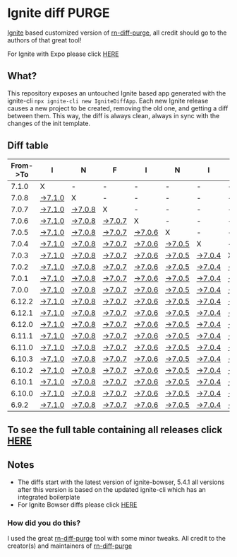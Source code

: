 # Ignite diff PURGE

[Ignite](https://github.com/infinitered/ignite) based customized version of [rn-diff-purge](https://github.com/react-native-community/rn-diff-purge/), all credit should go to the authors of that great tool!

For Ignite with Expo please click [HERE](https://github.com/nirre7/ignite-expo-diff-purge)

## What?

This repository exposes an untouched Ignite based app generated with the ignite-cli
`npx ignite-cli new IgniteDiffApp`. Each new Ignite release causes a new project to be created, removing the old one, and getting a diff between them. This way, the diff is always clean, always in sync with the changes of the init template.

## Diff table

| From->To | I                                                                                            | N                                                                                            | F                                                                                            | I                                                                                            | N                                                                                            | I                                                                                            | T                                                                                            | E                                                                                            |                                                                                              | R                                                                                            | E                                                                                              | D                                                                                              |                                                                                                |                                                                                                |                                                                                                |                                                                                                |                                                                                                |                                                                                                |                                                                                               |     |
| -------- | -------------------------------------------------------------------------------------------- | -------------------------------------------------------------------------------------------- | -------------------------------------------------------------------------------------------- | -------------------------------------------------------------------------------------------- | -------------------------------------------------------------------------------------------- | -------------------------------------------------------------------------------------------- | -------------------------------------------------------------------------------------------- | -------------------------------------------------------------------------------------------- | -------------------------------------------------------------------------------------------- | -------------------------------------------------------------------------------------------- | ---------------------------------------------------------------------------------------------- | ---------------------------------------------------------------------------------------------- | ---------------------------------------------------------------------------------------------- | ---------------------------------------------------------------------------------------------- | ---------------------------------------------------------------------------------------------- | ---------------------------------------------------------------------------------------------- | ---------------------------------------------------------------------------------------------- | ---------------------------------------------------------------------------------------------- | --------------------------------------------------------------------------------------------- | --- |
| 7.1.0    | X                                                                                            | -                                                                                            | -                                                                                            | -                                                                                            | -                                                                                            | -                                                                                            | -                                                                                            | -                                                                                            | -                                                                                            | -                                                                                            | -                                                                                              | -                                                                                              | -                                                                                              | -                                                                                              | -                                                                                              | -                                                                                              | -                                                                                              | -                                                                                              | -                                                                                             | -   |
| 7.0.8    | [->7.1.0](https://github.com/nirre7/ignite-diff-purge/compare/release/7.0.8..release/7.1.0)  | X                                                                                            | -                                                                                            | -                                                                                            | -                                                                                            | -                                                                                            | -                                                                                            | -                                                                                            | -                                                                                            | -                                                                                            | -                                                                                              | -                                                                                              | -                                                                                              | -                                                                                              | -                                                                                              | -                                                                                              | -                                                                                              | -                                                                                              | -                                                                                             | -   |
| 7.0.7    | [->7.1.0](https://github.com/nirre7/ignite-diff-purge/compare/release/7.0.7..release/7.1.0)  | [->7.0.8](https://github.com/nirre7/ignite-diff-purge/compare/release/7.0.7..release/7.0.8)  | X                                                                                            | -                                                                                            | -                                                                                            | -                                                                                            | -                                                                                            | -                                                                                            | -                                                                                            | -                                                                                            | -                                                                                              | -                                                                                              | -                                                                                              | -                                                                                              | -                                                                                              | -                                                                                              | -                                                                                              | -                                                                                              | -                                                                                             | -   |
| 7.0.6    | [->7.1.0](https://github.com/nirre7/ignite-diff-purge/compare/release/7.0.6..release/7.1.0)  | [->7.0.8](https://github.com/nirre7/ignite-diff-purge/compare/release/7.0.6..release/7.0.8)  | [->7.0.7](https://github.com/nirre7/ignite-diff-purge/compare/release/7.0.6..release/7.0.7)  | X                                                                                            | -                                                                                            | -                                                                                            | -                                                                                            | -                                                                                            | -                                                                                            | -                                                                                            | -                                                                                              | -                                                                                              | -                                                                                              | -                                                                                              | -                                                                                              | -                                                                                              | -                                                                                              | -                                                                                              | -                                                                                             | -   |
| 7.0.5    | [->7.1.0](https://github.com/nirre7/ignite-diff-purge/compare/release/7.0.5..release/7.1.0)  | [->7.0.8](https://github.com/nirre7/ignite-diff-purge/compare/release/7.0.5..release/7.0.8)  | [->7.0.7](https://github.com/nirre7/ignite-diff-purge/compare/release/7.0.5..release/7.0.7)  | [->7.0.6](https://github.com/nirre7/ignite-diff-purge/compare/release/7.0.5..release/7.0.6)  | X                                                                                            | -                                                                                            | -                                                                                            | -                                                                                            | -                                                                                            | -                                                                                            | -                                                                                              | -                                                                                              | -                                                                                              | -                                                                                              | -                                                                                              | -                                                                                              | -                                                                                              | -                                                                                              | -                                                                                             | -   |
| 7.0.4    | [->7.1.0](https://github.com/nirre7/ignite-diff-purge/compare/release/7.0.4..release/7.1.0)  | [->7.0.8](https://github.com/nirre7/ignite-diff-purge/compare/release/7.0.4..release/7.0.8)  | [->7.0.7](https://github.com/nirre7/ignite-diff-purge/compare/release/7.0.4..release/7.0.7)  | [->7.0.6](https://github.com/nirre7/ignite-diff-purge/compare/release/7.0.4..release/7.0.6)  | [->7.0.5](https://github.com/nirre7/ignite-diff-purge/compare/release/7.0.4..release/7.0.5)  | X                                                                                            | -                                                                                            | -                                                                                            | -                                                                                            | -                                                                                            | -                                                                                              | -                                                                                              | -                                                                                              | -                                                                                              | -                                                                                              | -                                                                                              | -                                                                                              | -                                                                                              | -                                                                                             | -   |
| 7.0.3    | [->7.1.0](https://github.com/nirre7/ignite-diff-purge/compare/release/7.0.3..release/7.1.0)  | [->7.0.8](https://github.com/nirre7/ignite-diff-purge/compare/release/7.0.3..release/7.0.8)  | [->7.0.7](https://github.com/nirre7/ignite-diff-purge/compare/release/7.0.3..release/7.0.7)  | [->7.0.6](https://github.com/nirre7/ignite-diff-purge/compare/release/7.0.3..release/7.0.6)  | [->7.0.5](https://github.com/nirre7/ignite-diff-purge/compare/release/7.0.3..release/7.0.5)  | [->7.0.4](https://github.com/nirre7/ignite-diff-purge/compare/release/7.0.3..release/7.0.4)  | X                                                                                            | -                                                                                            | -                                                                                            | -                                                                                            | -                                                                                              | -                                                                                              | -                                                                                              | -                                                                                              | -                                                                                              | -                                                                                              | -                                                                                              | -                                                                                              | -                                                                                             | -   |
| 7.0.2    | [->7.1.0](https://github.com/nirre7/ignite-diff-purge/compare/release/7.0.2..release/7.1.0)  | [->7.0.8](https://github.com/nirre7/ignite-diff-purge/compare/release/7.0.2..release/7.0.8)  | [->7.0.7](https://github.com/nirre7/ignite-diff-purge/compare/release/7.0.2..release/7.0.7)  | [->7.0.6](https://github.com/nirre7/ignite-diff-purge/compare/release/7.0.2..release/7.0.6)  | [->7.0.5](https://github.com/nirre7/ignite-diff-purge/compare/release/7.0.2..release/7.0.5)  | [->7.0.4](https://github.com/nirre7/ignite-diff-purge/compare/release/7.0.2..release/7.0.4)  | [->7.0.3](https://github.com/nirre7/ignite-diff-purge/compare/release/7.0.2..release/7.0.3)  | X                                                                                            | -                                                                                            | -                                                                                            | -                                                                                              | -                                                                                              | -                                                                                              | -                                                                                              | -                                                                                              | -                                                                                              | -                                                                                              | -                                                                                              | -                                                                                             | -   |
| 7.0.1    | [->7.1.0](https://github.com/nirre7/ignite-diff-purge/compare/release/7.0.1..release/7.1.0)  | [->7.0.8](https://github.com/nirre7/ignite-diff-purge/compare/release/7.0.1..release/7.0.8)  | [->7.0.7](https://github.com/nirre7/ignite-diff-purge/compare/release/7.0.1..release/7.0.7)  | [->7.0.6](https://github.com/nirre7/ignite-diff-purge/compare/release/7.0.1..release/7.0.6)  | [->7.0.5](https://github.com/nirre7/ignite-diff-purge/compare/release/7.0.1..release/7.0.5)  | [->7.0.4](https://github.com/nirre7/ignite-diff-purge/compare/release/7.0.1..release/7.0.4)  | [->7.0.3](https://github.com/nirre7/ignite-diff-purge/compare/release/7.0.1..release/7.0.3)  | [->7.0.2](https://github.com/nirre7/ignite-diff-purge/compare/release/7.0.1..release/7.0.2)  | X                                                                                            | -                                                                                            | -                                                                                              | -                                                                                              | -                                                                                              | -                                                                                              | -                                                                                              | -                                                                                              | -                                                                                              | -                                                                                              | -                                                                                             | -   |
| 7.0.0    | [->7.1.0](https://github.com/nirre7/ignite-diff-purge/compare/release/7.0.0..release/7.1.0)  | [->7.0.8](https://github.com/nirre7/ignite-diff-purge/compare/release/7.0.0..release/7.0.8)  | [->7.0.7](https://github.com/nirre7/ignite-diff-purge/compare/release/7.0.0..release/7.0.7)  | [->7.0.6](https://github.com/nirre7/ignite-diff-purge/compare/release/7.0.0..release/7.0.6)  | [->7.0.5](https://github.com/nirre7/ignite-diff-purge/compare/release/7.0.0..release/7.0.5)  | [->7.0.4](https://github.com/nirre7/ignite-diff-purge/compare/release/7.0.0..release/7.0.4)  | [->7.0.3](https://github.com/nirre7/ignite-diff-purge/compare/release/7.0.0..release/7.0.3)  | [->7.0.2](https://github.com/nirre7/ignite-diff-purge/compare/release/7.0.0..release/7.0.2)  | [->7.0.1](https://github.com/nirre7/ignite-diff-purge/compare/release/7.0.0..release/7.0.1)  | X                                                                                            | -                                                                                              | -                                                                                              | -                                                                                              | -                                                                                              | -                                                                                              | -                                                                                              | -                                                                                              | -                                                                                              | -                                                                                             | -   |
| 6.12.2   | [->7.1.0](https://github.com/nirre7/ignite-diff-purge/compare/release/6.12.2..release/7.1.0) | [->7.0.8](https://github.com/nirre7/ignite-diff-purge/compare/release/6.12.2..release/7.0.8) | [->7.0.7](https://github.com/nirre7/ignite-diff-purge/compare/release/6.12.2..release/7.0.7) | [->7.0.6](https://github.com/nirre7/ignite-diff-purge/compare/release/6.12.2..release/7.0.6) | [->7.0.5](https://github.com/nirre7/ignite-diff-purge/compare/release/6.12.2..release/7.0.5) | [->7.0.4](https://github.com/nirre7/ignite-diff-purge/compare/release/6.12.2..release/7.0.4) | [->7.0.3](https://github.com/nirre7/ignite-diff-purge/compare/release/6.12.2..release/7.0.3) | [->7.0.2](https://github.com/nirre7/ignite-diff-purge/compare/release/6.12.2..release/7.0.2) | [->7.0.1](https://github.com/nirre7/ignite-diff-purge/compare/release/6.12.2..release/7.0.1) | [->7.0.0](https://github.com/nirre7/ignite-diff-purge/compare/release/6.12.2..release/7.0.0) | X                                                                                              | -                                                                                              | -                                                                                              | -                                                                                              | -                                                                                              | -                                                                                              | -                                                                                              | -                                                                                              | -                                                                                             | -   |
| 6.12.1   | [->7.1.0](https://github.com/nirre7/ignite-diff-purge/compare/release/6.12.1..release/7.1.0) | [->7.0.8](https://github.com/nirre7/ignite-diff-purge/compare/release/6.12.1..release/7.0.8) | [->7.0.7](https://github.com/nirre7/ignite-diff-purge/compare/release/6.12.1..release/7.0.7) | [->7.0.6](https://github.com/nirre7/ignite-diff-purge/compare/release/6.12.1..release/7.0.6) | [->7.0.5](https://github.com/nirre7/ignite-diff-purge/compare/release/6.12.1..release/7.0.5) | [->7.0.4](https://github.com/nirre7/ignite-diff-purge/compare/release/6.12.1..release/7.0.4) | [->7.0.3](https://github.com/nirre7/ignite-diff-purge/compare/release/6.12.1..release/7.0.3) | [->7.0.2](https://github.com/nirre7/ignite-diff-purge/compare/release/6.12.1..release/7.0.2) | [->7.0.1](https://github.com/nirre7/ignite-diff-purge/compare/release/6.12.1..release/7.0.1) | [->7.0.0](https://github.com/nirre7/ignite-diff-purge/compare/release/6.12.1..release/7.0.0) | [->6.12.2](https://github.com/nirre7/ignite-diff-purge/compare/release/6.12.1..release/6.12.2) | X                                                                                              | -                                                                                              | -                                                                                              | -                                                                                              | -                                                                                              | -                                                                                              | -                                                                                              | -                                                                                             | -   |
| 6.12.0   | [->7.1.0](https://github.com/nirre7/ignite-diff-purge/compare/release/6.12.0..release/7.1.0) | [->7.0.8](https://github.com/nirre7/ignite-diff-purge/compare/release/6.12.0..release/7.0.8) | [->7.0.7](https://github.com/nirre7/ignite-diff-purge/compare/release/6.12.0..release/7.0.7) | [->7.0.6](https://github.com/nirre7/ignite-diff-purge/compare/release/6.12.0..release/7.0.6) | [->7.0.5](https://github.com/nirre7/ignite-diff-purge/compare/release/6.12.0..release/7.0.5) | [->7.0.4](https://github.com/nirre7/ignite-diff-purge/compare/release/6.12.0..release/7.0.4) | [->7.0.3](https://github.com/nirre7/ignite-diff-purge/compare/release/6.12.0..release/7.0.3) | [->7.0.2](https://github.com/nirre7/ignite-diff-purge/compare/release/6.12.0..release/7.0.2) | [->7.0.1](https://github.com/nirre7/ignite-diff-purge/compare/release/6.12.0..release/7.0.1) | [->7.0.0](https://github.com/nirre7/ignite-diff-purge/compare/release/6.12.0..release/7.0.0) | [->6.12.2](https://github.com/nirre7/ignite-diff-purge/compare/release/6.12.0..release/6.12.2) | [->6.12.1](https://github.com/nirre7/ignite-diff-purge/compare/release/6.12.0..release/6.12.1) | X                                                                                              | -                                                                                              | -                                                                                              | -                                                                                              | -                                                                                              | -                                                                                              | -                                                                                             | -   |
| 6.11.1   | [->7.1.0](https://github.com/nirre7/ignite-diff-purge/compare/release/6.11.1..release/7.1.0) | [->7.0.8](https://github.com/nirre7/ignite-diff-purge/compare/release/6.11.1..release/7.0.8) | [->7.0.7](https://github.com/nirre7/ignite-diff-purge/compare/release/6.11.1..release/7.0.7) | [->7.0.6](https://github.com/nirre7/ignite-diff-purge/compare/release/6.11.1..release/7.0.6) | [->7.0.5](https://github.com/nirre7/ignite-diff-purge/compare/release/6.11.1..release/7.0.5) | [->7.0.4](https://github.com/nirre7/ignite-diff-purge/compare/release/6.11.1..release/7.0.4) | [->7.0.3](https://github.com/nirre7/ignite-diff-purge/compare/release/6.11.1..release/7.0.3) | [->7.0.2](https://github.com/nirre7/ignite-diff-purge/compare/release/6.11.1..release/7.0.2) | [->7.0.1](https://github.com/nirre7/ignite-diff-purge/compare/release/6.11.1..release/7.0.1) | [->7.0.0](https://github.com/nirre7/ignite-diff-purge/compare/release/6.11.1..release/7.0.0) | [->6.12.2](https://github.com/nirre7/ignite-diff-purge/compare/release/6.11.1..release/6.12.2) | [->6.12.1](https://github.com/nirre7/ignite-diff-purge/compare/release/6.11.1..release/6.12.1) | [->6.12.0](https://github.com/nirre7/ignite-diff-purge/compare/release/6.11.1..release/6.12.0) | X                                                                                              | -                                                                                              | -                                                                                              | -                                                                                              | -                                                                                              | -                                                                                             | -   |
| 6.11.0   | [->7.1.0](https://github.com/nirre7/ignite-diff-purge/compare/release/6.11.0..release/7.1.0) | [->7.0.8](https://github.com/nirre7/ignite-diff-purge/compare/release/6.11.0..release/7.0.8) | [->7.0.7](https://github.com/nirre7/ignite-diff-purge/compare/release/6.11.0..release/7.0.7) | [->7.0.6](https://github.com/nirre7/ignite-diff-purge/compare/release/6.11.0..release/7.0.6) | [->7.0.5](https://github.com/nirre7/ignite-diff-purge/compare/release/6.11.0..release/7.0.5) | [->7.0.4](https://github.com/nirre7/ignite-diff-purge/compare/release/6.11.0..release/7.0.4) | [->7.0.3](https://github.com/nirre7/ignite-diff-purge/compare/release/6.11.0..release/7.0.3) | [->7.0.2](https://github.com/nirre7/ignite-diff-purge/compare/release/6.11.0..release/7.0.2) | [->7.0.1](https://github.com/nirre7/ignite-diff-purge/compare/release/6.11.0..release/7.0.1) | [->7.0.0](https://github.com/nirre7/ignite-diff-purge/compare/release/6.11.0..release/7.0.0) | [->6.12.2](https://github.com/nirre7/ignite-diff-purge/compare/release/6.11.0..release/6.12.2) | [->6.12.1](https://github.com/nirre7/ignite-diff-purge/compare/release/6.11.0..release/6.12.1) | [->6.12.0](https://github.com/nirre7/ignite-diff-purge/compare/release/6.11.0..release/6.12.0) | [->6.11.1](https://github.com/nirre7/ignite-diff-purge/compare/release/6.11.0..release/6.11.1) | X                                                                                              | -                                                                                              | -                                                                                              | -                                                                                              | -                                                                                             | -   |
| 6.10.3   | [->7.1.0](https://github.com/nirre7/ignite-diff-purge/compare/release/6.10.3..release/7.1.0) | [->7.0.8](https://github.com/nirre7/ignite-diff-purge/compare/release/6.10.3..release/7.0.8) | [->7.0.7](https://github.com/nirre7/ignite-diff-purge/compare/release/6.10.3..release/7.0.7) | [->7.0.6](https://github.com/nirre7/ignite-diff-purge/compare/release/6.10.3..release/7.0.6) | [->7.0.5](https://github.com/nirre7/ignite-diff-purge/compare/release/6.10.3..release/7.0.5) | [->7.0.4](https://github.com/nirre7/ignite-diff-purge/compare/release/6.10.3..release/7.0.4) | [->7.0.3](https://github.com/nirre7/ignite-diff-purge/compare/release/6.10.3..release/7.0.3) | [->7.0.2](https://github.com/nirre7/ignite-diff-purge/compare/release/6.10.3..release/7.0.2) | [->7.0.1](https://github.com/nirre7/ignite-diff-purge/compare/release/6.10.3..release/7.0.1) | [->7.0.0](https://github.com/nirre7/ignite-diff-purge/compare/release/6.10.3..release/7.0.0) | [->6.12.2](https://github.com/nirre7/ignite-diff-purge/compare/release/6.10.3..release/6.12.2) | [->6.12.1](https://github.com/nirre7/ignite-diff-purge/compare/release/6.10.3..release/6.12.1) | [->6.12.0](https://github.com/nirre7/ignite-diff-purge/compare/release/6.10.3..release/6.12.0) | [->6.11.1](https://github.com/nirre7/ignite-diff-purge/compare/release/6.10.3..release/6.11.1) | [->6.11.0](https://github.com/nirre7/ignite-diff-purge/compare/release/6.10.3..release/6.11.0) | X                                                                                              | -                                                                                              | -                                                                                              | -                                                                                             | -   |
| 6.10.2   | [->7.1.0](https://github.com/nirre7/ignite-diff-purge/compare/release/6.10.2..release/7.1.0) | [->7.0.8](https://github.com/nirre7/ignite-diff-purge/compare/release/6.10.2..release/7.0.8) | [->7.0.7](https://github.com/nirre7/ignite-diff-purge/compare/release/6.10.2..release/7.0.7) | [->7.0.6](https://github.com/nirre7/ignite-diff-purge/compare/release/6.10.2..release/7.0.6) | [->7.0.5](https://github.com/nirre7/ignite-diff-purge/compare/release/6.10.2..release/7.0.5) | [->7.0.4](https://github.com/nirre7/ignite-diff-purge/compare/release/6.10.2..release/7.0.4) | [->7.0.3](https://github.com/nirre7/ignite-diff-purge/compare/release/6.10.2..release/7.0.3) | [->7.0.2](https://github.com/nirre7/ignite-diff-purge/compare/release/6.10.2..release/7.0.2) | [->7.0.1](https://github.com/nirre7/ignite-diff-purge/compare/release/6.10.2..release/7.0.1) | [->7.0.0](https://github.com/nirre7/ignite-diff-purge/compare/release/6.10.2..release/7.0.0) | [->6.12.2](https://github.com/nirre7/ignite-diff-purge/compare/release/6.10.2..release/6.12.2) | [->6.12.1](https://github.com/nirre7/ignite-diff-purge/compare/release/6.10.2..release/6.12.1) | [->6.12.0](https://github.com/nirre7/ignite-diff-purge/compare/release/6.10.2..release/6.12.0) | [->6.11.1](https://github.com/nirre7/ignite-diff-purge/compare/release/6.10.2..release/6.11.1) | [->6.11.0](https://github.com/nirre7/ignite-diff-purge/compare/release/6.10.2..release/6.11.0) | [->6.10.3](https://github.com/nirre7/ignite-diff-purge/compare/release/6.10.2..release/6.10.3) | X                                                                                              | -                                                                                              | -                                                                                             | -   |
| 6.10.1   | [->7.1.0](https://github.com/nirre7/ignite-diff-purge/compare/release/6.10.1..release/7.1.0) | [->7.0.8](https://github.com/nirre7/ignite-diff-purge/compare/release/6.10.1..release/7.0.8) | [->7.0.7](https://github.com/nirre7/ignite-diff-purge/compare/release/6.10.1..release/7.0.7) | [->7.0.6](https://github.com/nirre7/ignite-diff-purge/compare/release/6.10.1..release/7.0.6) | [->7.0.5](https://github.com/nirre7/ignite-diff-purge/compare/release/6.10.1..release/7.0.5) | [->7.0.4](https://github.com/nirre7/ignite-diff-purge/compare/release/6.10.1..release/7.0.4) | [->7.0.3](https://github.com/nirre7/ignite-diff-purge/compare/release/6.10.1..release/7.0.3) | [->7.0.2](https://github.com/nirre7/ignite-diff-purge/compare/release/6.10.1..release/7.0.2) | [->7.0.1](https://github.com/nirre7/ignite-diff-purge/compare/release/6.10.1..release/7.0.1) | [->7.0.0](https://github.com/nirre7/ignite-diff-purge/compare/release/6.10.1..release/7.0.0) | [->6.12.2](https://github.com/nirre7/ignite-diff-purge/compare/release/6.10.1..release/6.12.2) | [->6.12.1](https://github.com/nirre7/ignite-diff-purge/compare/release/6.10.1..release/6.12.1) | [->6.12.0](https://github.com/nirre7/ignite-diff-purge/compare/release/6.10.1..release/6.12.0) | [->6.11.1](https://github.com/nirre7/ignite-diff-purge/compare/release/6.10.1..release/6.11.1) | [->6.11.0](https://github.com/nirre7/ignite-diff-purge/compare/release/6.10.1..release/6.11.0) | [->6.10.3](https://github.com/nirre7/ignite-diff-purge/compare/release/6.10.1..release/6.10.3) | [->6.10.2](https://github.com/nirre7/ignite-diff-purge/compare/release/6.10.1..release/6.10.2) | X                                                                                              | -                                                                                             | -   |
| 6.10.0   | [->7.1.0](https://github.com/nirre7/ignite-diff-purge/compare/release/6.10.0..release/7.1.0) | [->7.0.8](https://github.com/nirre7/ignite-diff-purge/compare/release/6.10.0..release/7.0.8) | [->7.0.7](https://github.com/nirre7/ignite-diff-purge/compare/release/6.10.0..release/7.0.7) | [->7.0.6](https://github.com/nirre7/ignite-diff-purge/compare/release/6.10.0..release/7.0.6) | [->7.0.5](https://github.com/nirre7/ignite-diff-purge/compare/release/6.10.0..release/7.0.5) | [->7.0.4](https://github.com/nirre7/ignite-diff-purge/compare/release/6.10.0..release/7.0.4) | [->7.0.3](https://github.com/nirre7/ignite-diff-purge/compare/release/6.10.0..release/7.0.3) | [->7.0.2](https://github.com/nirre7/ignite-diff-purge/compare/release/6.10.0..release/7.0.2) | [->7.0.1](https://github.com/nirre7/ignite-diff-purge/compare/release/6.10.0..release/7.0.1) | [->7.0.0](https://github.com/nirre7/ignite-diff-purge/compare/release/6.10.0..release/7.0.0) | [->6.12.2](https://github.com/nirre7/ignite-diff-purge/compare/release/6.10.0..release/6.12.2) | [->6.12.1](https://github.com/nirre7/ignite-diff-purge/compare/release/6.10.0..release/6.12.1) | [->6.12.0](https://github.com/nirre7/ignite-diff-purge/compare/release/6.10.0..release/6.12.0) | [->6.11.1](https://github.com/nirre7/ignite-diff-purge/compare/release/6.10.0..release/6.11.1) | [->6.11.0](https://github.com/nirre7/ignite-diff-purge/compare/release/6.10.0..release/6.11.0) | [->6.10.3](https://github.com/nirre7/ignite-diff-purge/compare/release/6.10.0..release/6.10.3) | [->6.10.2](https://github.com/nirre7/ignite-diff-purge/compare/release/6.10.0..release/6.10.2) | [->6.10.1](https://github.com/nirre7/ignite-diff-purge/compare/release/6.10.0..release/6.10.1) | X                                                                                             | -   |
| 6.9.2    | [->7.1.0](https://github.com/nirre7/ignite-diff-purge/compare/release/6.9.2..release/7.1.0)  | [->7.0.8](https://github.com/nirre7/ignite-diff-purge/compare/release/6.9.2..release/7.0.8)  | [->7.0.7](https://github.com/nirre7/ignite-diff-purge/compare/release/6.9.2..release/7.0.7)  | [->7.0.6](https://github.com/nirre7/ignite-diff-purge/compare/release/6.9.2..release/7.0.6)  | [->7.0.5](https://github.com/nirre7/ignite-diff-purge/compare/release/6.9.2..release/7.0.5)  | [->7.0.4](https://github.com/nirre7/ignite-diff-purge/compare/release/6.9.2..release/7.0.4)  | [->7.0.3](https://github.com/nirre7/ignite-diff-purge/compare/release/6.9.2..release/7.0.3)  | [->7.0.2](https://github.com/nirre7/ignite-diff-purge/compare/release/6.9.2..release/7.0.2)  | [->7.0.1](https://github.com/nirre7/ignite-diff-purge/compare/release/6.9.2..release/7.0.1)  | [->7.0.0](https://github.com/nirre7/ignite-diff-purge/compare/release/6.9.2..release/7.0.0)  | [->6.12.2](https://github.com/nirre7/ignite-diff-purge/compare/release/6.9.2..release/6.12.2)  | [->6.12.1](https://github.com/nirre7/ignite-diff-purge/compare/release/6.9.2..release/6.12.1)  | [->6.12.0](https://github.com/nirre7/ignite-diff-purge/compare/release/6.9.2..release/6.12.0)  | [->6.11.1](https://github.com/nirre7/ignite-diff-purge/compare/release/6.9.2..release/6.11.1)  | [->6.11.0](https://github.com/nirre7/ignite-diff-purge/compare/release/6.9.2..release/6.11.0)  | [->6.10.3](https://github.com/nirre7/ignite-diff-purge/compare/release/6.9.2..release/6.10.3)  | [->6.10.2](https://github.com/nirre7/ignite-diff-purge/compare/release/6.9.2..release/6.10.2)  | [->6.10.1](https://github.com/nirre7/ignite-diff-purge/compare/release/6.9.2..release/6.10.1)  | [->6.10.0](https://github.com/nirre7/ignite-diff-purge/compare/release/6.9.2..release/6.10.0) | X   |

## To see the full table containing all releases click [HERE](https://nirre7.github.io/ignite-diff-purge/)

## Notes

- The diffs start with the latest version of ignite-bowser, 5.4.1 all versions after this version is based on the updated ignite-cli which has an integrated boilerplate
- For Ignite Bowser diffs please click [HERE](https://github.com/nirre7/ignite-bowser-diff-purge)

### How did you do this?

I used the great [rn-diff-purge](https://github.com/react-native-community/rn-diff-purge/) tool with some minor tweaks.
All credit to the creator(s) and maintainers of [rn-diff-purge](https://github.com/react-native-community/rn-diff-purge/)


